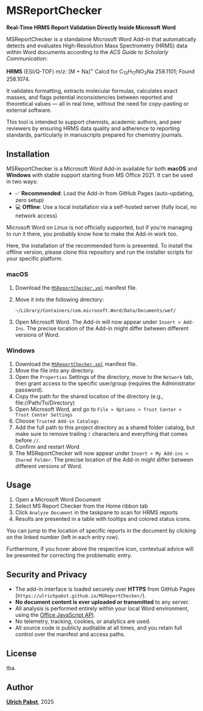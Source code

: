 # MSReportChecker

**Real-Time HRMS Report Validation Directly Inside Microsoft Word**

MSReportChecker is a standalone Microsoft Word Add-in that automatically detects and evaluates High-Resolution Mass Spectrometry (HRMS) data within Word documents according to the _ACS Guide to Scholarly Communication_:

<strong>HRMS</strong> (ESI/Q-TOF) m/z: [M + Na]<sup>+</sup> Calcd for C<sub>13</sub>H<sub>17</sub>NO<sub>3</sub>Na 258.1101; Found 258.1074.

It validates formatting, extracts molecular formulas, calculates exact masses, and flags potential inconsistencies between reported and theoretical values — all in real time, without the need for copy-pasting or external software.


This tool is intended to support chemists, academic authors, and peer reviewers by ensuring HRMS data quality and adherence to reporting standards, particularly in manuscripts prepared for chemistry journals.


## Installation

MSReportChecker is a Microsoft Word Add-in available for both **macOS** and **Windows** with stable support starting from MS Office 2021. It can be used in two ways:

- ✅ **Recommended**: Load the Add-in from GitHub Pages (auto-updating, zero setup)
- 💻 **Offline**: Use a local installation via a self-hosted server (fully local, no network access)

Microsoft Word on Linux is not officially supported, but if you're managing to run it there, you probably know how to make the Add-in work too.

Here, the installation of the recommended form is presented. To install the offline version, please clone this repository and run the installer scripts for your specific platform.

### macOS

1. Download the [`MSReportChecker.xml`](https://raw.githubusercontent.com/ulrichpabst/MSReportChecker/main/MSReportChecker.xml) manifest file.
2. Move it into the following directory:

   ```bash
   ~/Library/Containers/com.microsoft.Word/Data/Documents/wef/
   ```
3. Open Microsoft Word. The Add-in will now appear under `Insert > Add-Ins`. The precise location of the Add-in might differ between different versions of Word.

### Windows

1. Download the [`MSReportChecker.xml`](https://raw.githubusercontent.com/ulrichpabst/MSReportChecker/main/MSReportChecker.xml) manifest file.
2. Move the file into any directory.
2. Open the `Properties` Settings of the directory, move to the `Network` tab, then grant access to the specific user/group (requires the Administrator password).
2. Copy the path for the shared location of the directory (e.g., file://Path/To/Directory)
2. Open Microsoft Word, and go to `File > Options > Trust Center > Trust Center Settings`
3. Choose `Trusted Add-in Catalogs`
4.	Add the full path to this project directory as a shared folder catalog, but make sure to remove trailing `)` characters and everything that comes before `//`.
5.	Confirm and restart Word
6.	The MSReportChecker will now appear under `Insert > My Add-ins > Shared Folder`. The precise location of the Add-in might differ between different versions of Word.









## Usage

1.	Open a Microsoft Word Document
2.	Select MS Report Checker from the Home ribbon tab
3.	Click `Analyze Document` in the taskpane to scan for HRMS reports
4.	Results are presented in a table with tooltips and colored status icons.

You can jump to the location of specific reports in the document by clicking on the linked number (left in each entry row).

Furthermore, if you hover above the respective icon, contextual advice will be presented for correcting the problematic entry.

## Security and Privacy

- The add-in interface is loaded securely over **HTTPS** from GitHub Pages (`https://ulrichpabst.github.io/MSReportChecker/`).
- **No document content is ever uploaded or transmitted** to any server.
- All analysis is performed entirely within your local Word environment, using the [Office JavaScript API](https://learn.microsoft.com/office/dev/add-ins/reference/javascript-api-for-office).
- No telemetry, tracking, cookies, or analytics are used.
- All source code is publicly auditable at all times, and you retain full control over the manifest and access paths.


## License

tba.

## Author

[**Ulrich Pabst**](https://orcid.org/0009-0007-0529-0720), 2025
